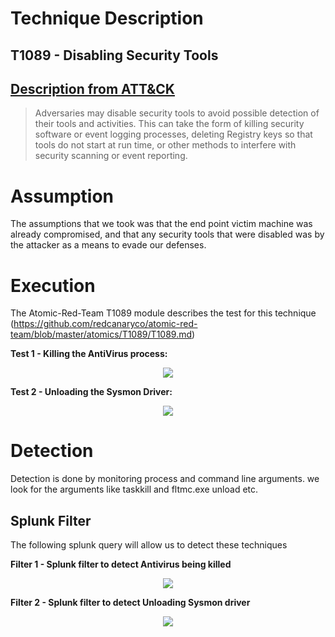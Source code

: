 # Technique Description

## T1089 - Disabling Security Tools
## [Description from ATT&CK](https://attack.mitre.org/techniques/T1089/)
<blockquote>
Adversaries may disable security tools to avoid possible detection of their tools and activities. This can take the form of killing security software or event logging processes, deleting Registry keys so that tools do not start at run time, or other methods to interfere with security scanning or event reporting.
</blockquote>

# Assumption
The assumptions that we took was that the end point victim machine was already compromised, and that any security tools that were disabled was by the attacker as a means to evade our defenses.

# Execution
The Atomic-Red-Team T1089 module describes the test for this technique (https://github.com/redcanaryco/atomic-red-team/blob/master/atomics/T1089/T1089.md)

<b>Test 1 - Killing the AntiVirus process:</b>
<p align="center">
  <img src="https://github.com/ayusuf15/DPI911SSA-Project-Group3/blob/master/Defense-Evasion/Disabling%20Security%20Tools%20-%20T1089/Screenshots/Disabling-Antivirus.PNG">
</p>

<b>Test 2 - Unloading the Sysmon Driver:</b>
<p align="center">
  <img src="https://github.com/ayusuf15/DPI911SSA-Project-Group3/blob/master/Defense-Evasion/Disabling%20Security%20Tools%20-%20T1089/Screenshots/Disabling-Sysmon.PNG">
</p>

# Detection
Detection is done by monitoring process and command line arguments. we look for the arguments like taskkill and fltmc.exe unload etc.

## Splunk Filter
The following splunk query will allow us to detect these techniques

<b>Filter 1 - Splunk filter to detect Antivirus being killed</b>
<p align="center">
  <img src="https://github.com/ayusuf15/DPI911SSA-Project-Group3/blob/master/Defense-Evasion/Disabling%20Security%20Tools%20-%20T1089/Screenshots/Splunk-Antivirus.PNG">
</p>

<b>Filter 2 - Splunk filter to detect Unloading Sysmon driver</b>
<p align="center">
  <img src="https://github.com/ayusuf15/DPI911SSA-Project-Group3/blob/master/Defense-Evasion/Disabling%20Security%20Tools%20-%20T1089/Screenshots/Splunk-Sysmon.PNG">
</p>
